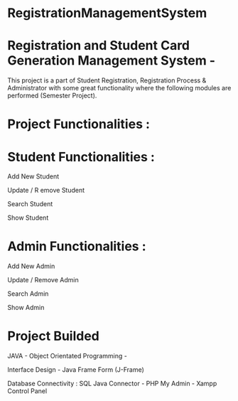 # RegistrationManagementSystem

# Registration and Student Card Generation Management System - 

This project is a part of Student Registration, Registration Process & Administrator with some great functionality where the following modules are performed (Semester Project). 

# Project Functionalities :

# Student Functionalities :

Add New Student

Update / R emove Student

Search Student

Show Student


# Admin Functionalities :

Add New Admin

Update / Remove Admin

Search Admin

Show Admin


# Project Builded

JAVA - Object Orientated Programming - 

Interface Design - Java Frame Form (J-Frame)

Database Connectivity : SQL Java Connector - PHP My Admin - Xampp Control Panel
